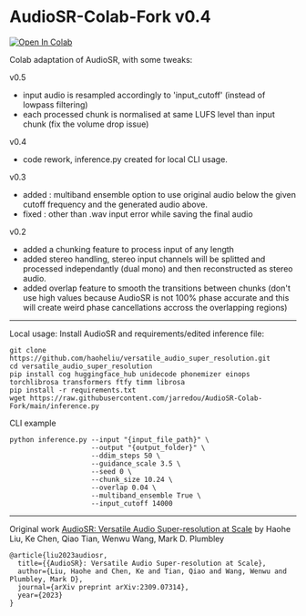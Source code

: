 # AudioSR-Colab-Fork v0.4

[![Open In Colab](https://colab.research.google.com/assets/colab-badge.svg)](https://colab.research.google.com/github/jarredou/AudioSR-Colab-Fork/blob/main/AudioSR_Colab_Fork.ipynb)

Colab adaptation of AudioSR, with some tweaks:

v0.5
- input audio is resampled accordingly to 'input_cutoff' (instead of lowpass filtering)
- each processed chunk is normalised at same LUFS level than input chunk (fix the volume drop issue)

v0.4
- code rework, inference.py created for local CLI usage.

v0.3
- added : multiband ensemble option to use original audio below the given cutoff frequency and the generated audio above.
- fixed : other than .wav input error while saving the final audio

v0.2
- added a chunking feature to process input of any length
- added stereo handling, stereo input channels will be splitted and processed independantly (dual mono) and then reconstructed as stereo audio.
- added overlap feature to smooth the transitions between chunks (don't use high values because AudioSR is not 100% phase accurate and this will create weird phase cancellations accross the overlapping regions)

---
Local usage:
Install AudioSR and requirements/edited inference file:
```
git clone https://github.com/haoheliu/versatile_audio_super_resolution.git
cd versatile_audio_super_resolution
pip install cog huggingface_hub unidecode phonemizer einops torchlibrosa transformers ftfy timm librosa
pip install -r requirements.txt
wget https://raw.githubusercontent.com/jarredou/AudioSR-Colab-Fork/main/inference.py
```
CLI example
```
python inference.py --input "{input_file_path}" \
                    --output "{output_folder}" \
                    --ddim_steps 50 \
                    --guidance_scale 3.5 \
                    --seed 0 \
                    --chunk_size 10.24 \
                    --overlap 0.04 \
                    --multiband_ensemble True \
                    --input_cutoff 14000
```

---

Original work [AudioSR: Versatile Audio Super-resolution at Scale](https://github.com/haoheliu/versatile_audio_super_resolution) by Haohe Liu, Ke Chen, Qiao Tian, Wenwu Wang, Mark D. Plumbley
```
@article{liu2023audiosr,
  title={{AudioSR}: Versatile Audio Super-resolution at Scale},
  author={Liu, Haohe and Chen, Ke and Tian, Qiao and Wang, Wenwu and Plumbley, Mark D},
  journal={arXiv preprint arXiv:2309.07314},
  year={2023}
}
```
